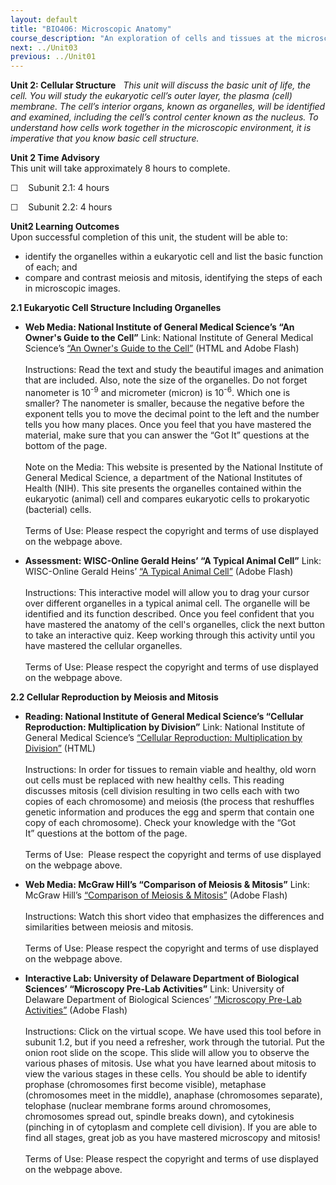 ```yaml
---
layout: default
title: "BIO406: Microscopic Anatomy"
course_description: "An exploration of cells and tissues at the microscopic level, using a virtual microscope to view features that cannot be seen with the naked eye. Focuses on special features of various body systems, including the circulatory, renal, skeletal, lymphatic, respiratory, integumentary, endocrine, and reproductive systems."
next: ../Unit03
previous: ../Unit01
---
```

**Unit 2: Cellular Structure** <span id="2"></span> 
*This unit will discuss the basic unit of life, the cell. You will study
the eukaryotic cell’s outer layer, the plasma (cell) membrane. The
cell’s interior organs, known as organelles, will be identified and
examined, including the cell’s control center known as the nucleus. To
understand how cells work together in the microscopic environment, it is
imperative that you know basic cell structure.*

**Unit 2 Time Advisory**  
This unit will take approximately 8 hours to complete.  
  
 ☐    Subunit 2.1: 4 hours  
  
 ☐    Subunit 2.2: 4 hours

**Unit2 Learning Outcomes**  
Upon successful completion of this unit, the student will be able to:
-   identify the organelles within a eukaryotic cell and list the basic
    function of each; and
-   compare and contrast meiosis and mitosis, identifying the steps of
    each in microscopic images.

**2.1 Eukaryotic Cell Structure Including Organelles** <span
id="2.1"></span> 
-   **Web Media: National Institute of General Medical Science’s “An
    Owner's Guide to the Cell”**
    Link: National Institute of General Medical Science’s [“An Owner's
    Guide to the
    Cell](http://publications.nigms.nih.gov/insidethecell/chapter1.html)[”](http://publications.nigms.nih.gov/insidethecell/chapter1.html) (HTML
    and Adobe Flash)  
        
     Instructions: Read the text and study the beautiful images and
    animation that are included. Also, note the size of the organelles.
    Do not forget nanometer is 10<sup>-9</sup> and micrometer (micron)
    is 10<sup>-6</sup>. Which one is smaller? The nanometer is smaller,
    because the negative before the exponent tells you to move the
    decimal point to the left and the number tells you how many places.
    Once you feel that you have mastered the material, make sure that
    you can answer the “Got It” questions at the bottom of the
    page.     
        
     Note on the Media: This website is presented by the National
    Institute of General Medical Science, a department of the National
    Institutes of Health (NIH). This site presents the organelles
    contained within the eukaryotic (animal) cell and compares
    eukaryotic cells to prokaryotic (bacterial) cells.   
        
     Terms of Use: Please respect the copyright and terms of use
    displayed on the webpage above.

-   **Assessment: WISC-Online Gerald Heins’ “A Typical Animal Cell”**
    Link:  WISC-Online Gerald Heins’ [“A Typical Animal
    Cell](http://www.wisc-online.com/Objects/ViewObject.aspx?ID=AP11403)[”](http://www.wisc-online.com/Objects/ViewObject.aspx?ID=AP11403) (Adobe
    Flash)  
        
     Instructions: This interactive model will allow you to drag your
    cursor over different organelles in a typical animal cell. The
    organelle will be identified and its function described. Once you
    feel confident that you have mastered the anatomy of the cell's
    organelles, click the next button to take an interactive quiz. Keep
    working through this activity until you have mastered the cellular
    organelles.   
        
     Terms of Use: Please respect the copyright and terms of use
    displayed on the webpage above.

**2.2 Cellular Reproduction by Meiosis and Mitosis** <span
id="2.2"></span> 
-   **Reading: National Institute of General Medical Science’s “Cellular
    Reproduction: Multiplication by Division”**
    Link: National Institute of General Medical Science’s [“Cellular
    Reproduction: Multiplication by
    Division](http://publications.nigms.nih.gov/insidethecell/chapter4.html)[”](http://publications.nigms.nih.gov/insidethecell/chapter4.html) (HTML)  
        
     Instructions: In order for tissues to remain viable and healthy,
    old worn out cells must be replaced with new healthy cells. This
    reading discusses mitosis (cell division resulting in two cells each
    with two copies of each chromosome) and meiosis (the process that
    reshuffles genetic information and produces the egg and sperm that
    contain one copy of each chromosome). Check your knowledge with the
    “Got It” questions at the bottom of the page.        
        
     Terms of Use:  Please respect the copyright and terms of use
    displayed on the webpage above.

-   **Web Media: McGraw Hill’s “Comparison of Meiosis & Mitosis”**
    Link: McGraw Hill’s [“Comparison of Meiosis &
    Mitosis](http://highered.mcgraw-hill.com/sites/0072495855/student_view0/chapter2/animation__comparison_of_meiosis_and_mitosis__quiz_1_.html)[”](http://highered.mcgraw-hill.com/sites/0072495855/student_view0/chapter2/animation__comparison_of_meiosis_and_mitosis__quiz_1_.html) (Adobe
    Flash)  
        
     Instructions: Watch this short video that emphasizes the
    differences and similarities between meiosis and mitosis.  
        
     Terms of Use: Please respect the copyright and terms of use
    displayed on the webpage above.

-   **Interactive Lab: University of Delaware Department of Biological
    Sciences’ “Microscopy Pre-Lab Activities”**
    Link: University of Delaware Department of Biological
    Sciences’ [“Microscopy Pre-Lab
    Activities](http://www.udel.edu/biology/ketcham/microscope/scope.html)[”](http://www.udel.edu/biology/ketcham/microscope/scope.html) (Adobe
    Flash)  
        
     Instructions: Click on the virtual scope. We have used this tool
    before in subunit 1.2, but if you need a refresher, work through the
    tutorial. Put the onion root slide on the scope. This slide will
    allow you to observe the various phases of mitosis. Use what you
    have learned about mitosis to view the various stages in these
    cells. You should be able to identify prophase (chromosomes first
    become visible), metaphase (chromosomes meet in the middle),
    anaphase (chromosomes separate), telophase (nuclear membrane forms
    around chromosomes, chromosomes spread out, spindle breaks down),
    and cytokinesis (pinching in of cytoplasm and complete cell
    division). If you are able to find all stages, great job as you have
    mastered microscopy and mitosis!    
        
     Terms of Use: Please respect the copyright and terms of use
    displayed on the webpage above.


